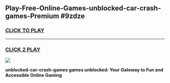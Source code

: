 
## Play-Free-Online-Games-unblocked-car-crash-games-Premium #9zdze
<h3>
<a href="https://premium.freeplayer.one?title=unblocked-car-crash-games&ref=8M">CLICK TO PLAY</a></h3>
<hr>

<h3>
<a href="https://premium.freeplayer.one?title=unblocked-car-crash-games&ref=8M">CLICK 2 PLAY</a>
  
</h3>

<a href="https://premium.freeplayer.one?title=unblocked-car-crash-games&ref=8M"><img src="https://clearcache.store/games.png"></a>


**unblocked-car-crash-games games unblocked: Your Gateway to Fun and Accessible Online Gaming**
